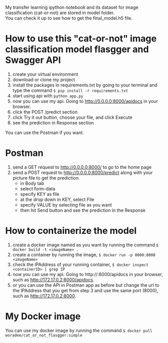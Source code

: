 My transfer learning ipython notebook and its dataset for image classification (cat-or-not) are stored in model folder.  
You can check it up to see how to get the final_model.h5 file.  

# How to use this "cat-or-not" image classification model flasgger and Swagger API
1. create your virtual environment
2. download or clone my project
3. install the packages in requirements.txt by going to your terminal and type the command `$ pip install -r requirements.txt`
4. start using api with `python app.py`
5. now you can use my api. Going to http://0.0.0.0:8000/apidocs in your browser. 
6. click the POST /predict section
7. click Try it out button, choose your file, and click Execute
8. see the prediction in Response section

You can use the Postman if you want.
# Postman
1. send a GET request to http://0.0.0.0:8000/ to go to the home page
2. send a POST request to http://0.0.0.0:8000/predict along with your picture file to get the prediction.
	- in Body tab
	- select form-data
	- specify KEY as file
	- at the drop down in KEY, select File
	- specify VALUE by selecting file as you want
	- then hit Send button and see the prediction in the Response

# How to containerize the model
1. create a docker image named as you want by running the command `$ docker build -t <imageName> .`
2. create a container by running the image, `$ docker run -p 8000:8000 <imageName>`
3. check the IPAddress of your running container, `$ docker inspect <containerID> | grep IP`
4. now you can use my api. Going to http://<IPAddress>:8000/apidocs in your browser, such as http://172.17.0.2:8000/apidocs. 
5. or you can use the API in Postman app as before but change the url to the IPAddress that you get from step 3 and use the same port (8000), such as http://172.17.0.2:8000. 

# My Docker image 
You can use my docker image by running the command `$ docker pull woradee/cat_or_not_flasgger:simple`
